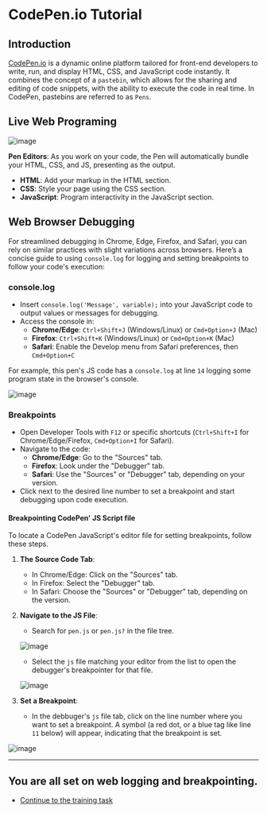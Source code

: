 # CodePen.io Tutorial

## Introduction

[CodePen.io](https://codepen.io/) is a dynamic online platform tailored for front-end developers to write, run, and display HTML, CSS, and JavaScript code instantly. It combines the concept of a `pastebin`, which allows for the sharing and editing of code snippets, with the ability to execute the code in real time. In CodePen, pastebins are referred to as `Pens`.

## Live Web Programing

![image](https://github.com/luminaxster/2024-study-a/assets/6577822/241329ee-f4d5-4c30-8d51-38a3f8dae977)

**Pen Editors**:
As you work on your code, the Pen will automatically bundle your HTML, CSS, and JS, presenting as the output. 

   - **HTML**: Add your markup in the HTML section.
   - **CSS**: Style your page using the CSS section.
   - **JavaScript**: Program interactivity in the JavaScript section.

## Web Browser Debugging

For streamlined debugging in Chrome, Edge, Firefox, and Safari, you can rely on similar practices with slight variations across browsers. Here’s a concise guide to using `console.log` for logging and setting breakpoints to follow your code's execution:

### console.log
- Insert `console.log('Message', variable);` into your JavaScript code to output values or messages for debugging.
- Access the console in:
  - **Chrome/Edge**: `Ctrl+Shift+J` (Windows/Linux) or `Cmd+Option+J` (Mac)
  - **Firefox**: `Ctrl+Shift+K` (Windows/Linux) or `Cmd+Option+K` (Mac)
  - **Safari**: Enable the Develop menu from Safari preferences, then `Cmd+Option+C`
 
For example, this pen's JS code has a `console.log` at line `14` logging some program state in the browser's console.

![image](https://github.com/luminaxster/2024-study-a/assets/6577822/3a77e7c0-af5f-4ea5-a2e2-aac957d16369)


### Breakpoints
- Open Developer Tools with `F12` or specific shortcuts (`Ctrl+Shift+I` for Chrome/Edge/Firefox, `Cmd+Option+I` for Safari).
- Navigate to the code:
  - **Chrome/Edge**: Go to the "Sources" tab.
  - **Firefox**: Look under the "Debugger" tab.
  - **Safari**: Use the "Sources" or "Debugger" tab, depending on your version.
- Click next to the desired line number to set a breakpoint and start debugging upon code execution.

####  Breakpointing CodePen' JS Script file

To locate a CodePen JavaScript's editor file for setting breakpoints, follow these steps.

1. **The Source Code Tab**:
   - In Chrome/Edge: Click on the "Sources" tab.
   - In Firefox: Select the "Debugger" tab.
   - In Safari: Choose the "Sources" or "Debugger" tab, depending on the version.

2. **Navigate to the JS File**:
   - Search for `pen.js` or `pen.js?` in the file tree.
     
   ![image](https://github.com/luminaxster/2024-study-a/assets/6577822/097c6b24-116a-4921-b2bd-dc8822f5ef61)

     
   - Select the `js` file matching your editor from the list to open the debugger's breakpointer for that file.
  
    ![image](https://github.com/luminaxster/2024-study-a/assets/6577822/baba52d3-7f06-49e9-bd95-e1ee7494d3ca)


3. **Set a Breakpoint**:
   
   - In the debbuger's `js` file tab, click on the line number where you want to set a breakpoint. A symbol (a red dot, or a blue tag like line `11` below) will appear, indicating that the breakpoint is set.

  ![image](https://github.com/luminaxster/2024-study-a/assets/6577822/a984273f-5d51-404b-baf3-0793d7aaae46)



---

## You are all set on web logging and breakpointing.
   - [Continue to the training task]()

